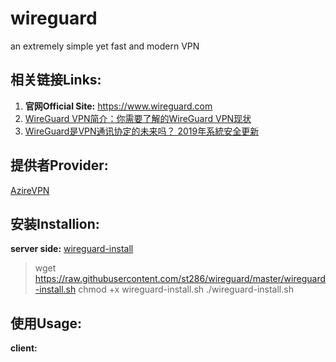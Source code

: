 # wireguard
an extremely simple yet fast and modern VPN

## 相关链接Links:

1. **官网Official Site:** https://www.wireguard.com
2. [WireGuard VPN简介：你需要了解的WireGuard VPN现状](https://bynss.com/2019/26577.html)
3. [WireGuard是VPN通讯协定的未来吗？ 2019年系統安全更新](https://zh.vpnmentor.com/blog/wireguard是vpn通讯协定的未来吗？年系統安全更新/)

## 提供者Provider:

[AzireVPN](https://www.azirevpn.com)

## 安装Installion:
**server side:**
[wireguard-install](https://github.com/l-n-s/wireguard-install)

> wget https://raw.githubusercontent.com/st286/wireguard/master/wireguard-install.sh
> chmod +x wireguard-install.sh
> ./wireguard-install.sh

## 使用Usage:
**client:**




